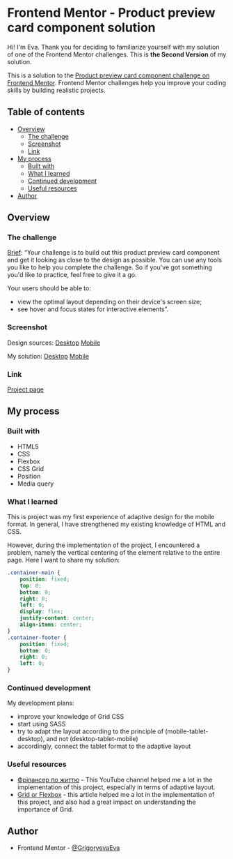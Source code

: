 # Frontend Mentor - Product preview card component solution

Hi! I'm Eva.
Thank you for deciding to familiarize yourself with my solution of one of the Frontend Mentor challenges.
This is **the Second Version** of my solution.

This is a solution to the [Product preview card component challenge on Frontend Mentor](https://www.frontendmentor.io/challenges/product-preview-card-component-GO7UmttRfa). Frontend Mentor challenges help you improve your coding skills by building realistic projects. 

## Table of contents

- [Overview](#overview)
  - [The challenge](#the-challenge)
  - [Screenshot](#screenshot)
  - [Link](#link)
- [My process](#my-process)
  - [Built with](#built-with)
  - [What I learned](#what-i-learned)
  - [Continued development](#continued-development)
  - [Useful resources](#useful-resources)
- [Author](#author)

## Overview

### The challenge

[Brief](https://www.frontendmentor.io/challenges/product-preview-card-component-GO7UmttRfa):
“Your challenge is to build out this product preview card component and get it looking as close to the design as possible.
You can use any tools you like to help you complete the challenge. So if you've got something you'd like to practice, feel free to give it a go.

Your users should be able to:

- view the optimal layout depending on their device's screen size;
- see hover and focus states for interactive elements”.

### Screenshot

Design sources:
[Desktop](design/desktop-design.jpg)
[Mobile](design/mobile-design.jpg)

My solution:
[Desktop](screenshots/Desktop.png)
[Mobile](screenshots/Mobile.png)

### Link

[Project page](https://grigoryevaeva.github.io/Product-preview_Challenge-FrontedMentor/)

## My process

### Built with

- HTML5 
- CSS
- Flexbox
- CSS Grid
- Position
- Media query

### What I learned

This is project was my first experience of adaptive design for the mobile format.
In general, I have strengthened my existing knowledge of HTML and CSS.

However, during the implementation of the project, I encountered a problem, namely the vertical centering of the element relative to the entire page.
Here I want to share my solution:

```css
.container-main {
    position: fixed;
    top: 0;
    bottom: 0;
    right: 0;
    left: 0;
    display: flex;
    justify-content: center;
    align-items: center;
}
.container-footer {
    position: fixed;
    bottom: 0;
    right: 0;
    left: 0;
}
```

### Continued development

My development plans:

- improve your knowledge of Grid CSS
- start using SASS
- try to adapt the layout according to the principle of (mobile-tablet-desktop), and not (desktop-tablet-mobile)
- accordingly, connect the tablet format to the adaptive layout

### Useful resources

- [Фрілансер по життю](https://www.youtube.com/@FreelancerLifeStyle) - This YouTube channel helped me a lot in the implementation of this project, especially in terms of adaptive layout.
- [Grid or Flexbox](https://codecoda.com/en/blog/entry/css-layout-grid-vs-flexbox) - this article helped me a lot in the implementation of this project, and also had a great impact on understanding the importance of Grid.

## Author

- Frontend Mentor - [@GrigoryevaEva](https://www.frontendmentor.io/profile/GrigoryevaEva)
